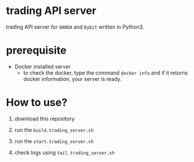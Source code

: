 # trading API server
trading API server for ```OANDA``` and ```Bybit``` written in Python3.

# prerequisite
- Docker installed server
  - to check the docker, type the command ```docker info``` and if it returns docker information, your server is ready.

# How to use?
1. download this repository

2. run the ```build.trading_server.sh```

3. run the ```start.trading_server.sh```

4. check logs using ```tail.trading_server.sh```

